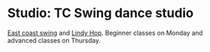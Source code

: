 # Studio: TC Swing dance studio

[East coast swing](../974) and [Lindy Hop](../975). Beginner classes on Monday and advanced classes on Thursday.
